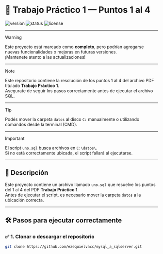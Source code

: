 # 🚀 Trabajo Práctico 1 — Puntos 1 al 4

![version](https://img.shields.io/badge/version-1.0.0-blue)
![status](https://img.shields.io/badge/status-completo-brightgreen)
![license](https://img.shields.io/badge/license-MIT-yellow)

---

> [!WARNING]
> Este proyecto está marcado como **completo**, pero podrían agregarse nuevas funcionalidades o mejoras en futuras versiones.  
> ¡Mantenete atento a las actualizaciones!

---

> [!NOTE]
> Este repositorio contiene la resolución de los puntos 1 al 4 del archivo PDF titulado **Trabajo Práctico 1**.  
> Asegurate de seguir los pasos correctamente antes de ejecutar el archivo SQL.

---

> [!TIP]
> Podés mover la carpeta `datos` al disco `C:` manualmente o utilizando comandos desde la terminal (CMD).

---

> [!IMPORTANT]
> El script `uno.sql` busca archivos en `C:\datos\`.  
> Si no está correctamente ubicada, el script fallará al ejecutarse.

---

## 📝 Descripción

Este proyecto contiene un archivo llamado `uno.sql` que resuelve los puntos del 1 al 4 del PDF **Trabajo Práctico 1**.  
Antes de ejecutar el script, es necesario mover la carpeta `datos` a la ubicación correcta.

---

## 🛠️ Pasos para ejecutar correctamente

### ✅ 1. Clonar o descargar el repositorio

```bash
git clone https://github.com/ezequielvacc/mysql_a_sqlserver.git

